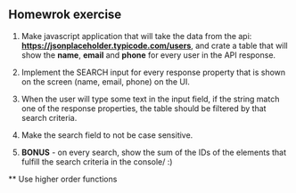 ## Homewrok exercise 

1. Make javascript application that will take the data from the api: **https://jsonplaceholder.typicode.com/users**,
and crate a table that will show the **name**, **email** and **phone** for every user in the API response. 

2. Implement the SEARCH input for every response property that is shown on the screen (name, email, phone) on the UI.

3. When the user will type some text in the input field, if the string match one of the response properties, the table should be filtered by that search criteria.

4. Make the search field to not be case sensitive.

5. **BONUS** - on every search, show the sum of the IDs of the elements that fulfill the search criteria in the console/ :) 

** Use higher order functions